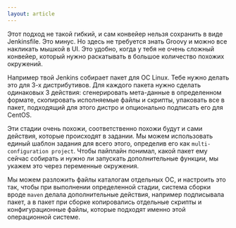 ```yaml
---
layout: article
---
```

Этот подход не такой гибкий, и сам конвейер нельзя сохранить в виде Jenkinsfile. Это минус. Но здесь не требуется знать Groovy и можно все накликать мышкой в UI. Это удобно, когда у тебя не очень сложный конвейер, который нужно раскатывать в большое количество похожих окружений.

Например твой Jenkins собирает пакет для OC Linux. Тебе нужно делать это для 3-х дистрибутивов. Для каждого пакета нужно сделать одинаковых 3 действия: сгенерировать мета-данные в определенном формате, скопировать исполняемые файлы и скрипты, упаковать все в пакет, подходящий для этого дистро и опционально подписать его для CentOS.

Эти стадии очень похожи, соответственно похожи будут и сами действия, которые происходят в задании. Мы можем использовать единый шаблон задания для всего этого, определив его как `multi-configuration project`. Чтобы пайплайн понимал, какой пакет ему сейчас собирать и нужно ли запускать дополнительные функции, мы укажем это через переменные окружения.

Мы можем разложить файлы каталогам отдельных ОС, и настроить это так, чтобы при выполнении определенной стадии, система сборки вроде `maven` делала дополнительные действия, например подписывала пакет, а в пакет при сборке копировались отдельные скрипты и конфигурационные файлы, которые подходят именно этой операционной системе.
